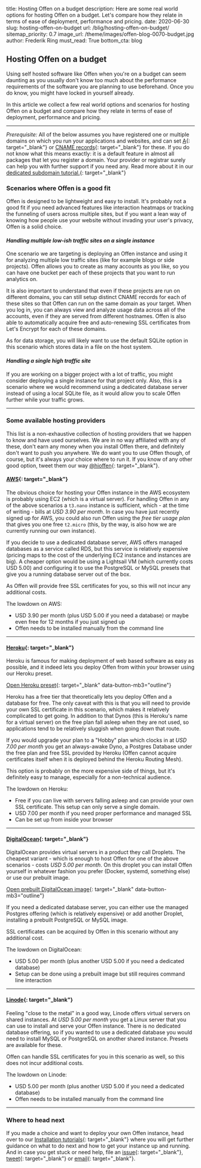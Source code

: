 title: Hosting Offen on a budget
description: Here are some real world options for hosting Offen on a budget. Let's compare how they relate in terms of ease of deployment, performance and pricing.
date: 2020-06-30
slug: hosting-offen-on-budget
url: /blig/hosting-offen-on-budget/
sitemap_priority: 0.7
image_url: /theme/images/offen-blog-0070-budget.jpg
author: Frederik Ring
must_read: True
bottom_cta: blog

## Hosting Offen on a budget

Using self hosted software like Offen when you're on a budget can seem daunting as you usually don't know too much about the performance requirements of the software you are planning to use beforehand. Once you do know, you might have locked in yourself already.

In this article we collect a few real world options and scenarios for hosting Offen on a budget and compare how they relate in terms of ease of deployment, performance and pricing.

---

*Prerequisite:* All of the below assumes you have registered one or multiple domains on which you run your applications and websites, and can set [A](https://en.wikipedia.org/wiki/List_of_DNS_record_types#A){: target="_blank"} or [CNAME records](https://en.wikipedia.org/wiki/CNAME_record){: target="_blank"} for these. If you do not know what this means exactly: it is a default feature in almost all packages that let you register a domain. Your provider or registrar surely can help you with further support if you need any. Read more about it in our [dedicated subdomain tutorial.](https://docs.offen.dev/running-offen/setting-up-using-subdomains/){: target="_blank"}

### Scenarios where Offen is a good fit

Offen is designed to be lightweight and easy to install. It's probably not a good fit if you need advanced features like interaction heatmaps or tracking the funneling of users across multiple sites, but if you want a lean way of knowing how people use your website without invading your user's privacy, Offen is a solid choice.

#### *Handling multiple low-ish traffic sites on a single instance*

One scenario we are targeting is deploying an Offen instance and using it for analyzing multiple low traffic sites (like for example blogs or side projects). Offen allows you to create as many accounts as you like, so you can have one bucket per each of these projects that you want to run analytics on.

It is also important to understand that even if these projects are run on different domains, you can still setup distinct CNAME records for each of these sites so that Offen can run on the same domain as your target. When you log in, you can always view and analyze usage data across all of the accounts, even if they are served from different hostnames. Offen is also able to automatically acquire free and auto-renewing SSL certificates from Let's Encrypt for each of these domains.

As for data storage, you will likely want to use the default SQLite option in this scenario which stores data in a file on the host system.

#### *Handling a single high traffic site*

If you are working on a bigger project with a lot of traffic, you might consider deploying a single instance for that project only. Also, this is a scenario where we would recommend using a dedicated database server instead of using a local SQLite file, as it would allow you to scale Offen further while your traffic grows.

---

### Some available hosting providers

This list is a non-exhaustive collection of hosting providers that we happen to know and have used ourselves. We are in no way affiliated with any of these, don't earn any money when you install Offen there, and definitely don't want to push you anywhere. We do want you to use Offen though, of course, but it's always your choice where to run it. If you know of any other good option, tweet them our way [@hioffen](https://twitter.com/hioffen){: target="_blank"}.

#### [AWS](https://aws.amazon.com/){: target="_blank"}

The obvious choice for hosting your Offen instance in the AWS ecosystem is probably using EC2 (which is a virtual server). For handling Offen in any of the above scenarios a `t3.nano` instance is sufficient, which - at the time of writing - bills at *USD 3.90 per month*. In case you have just recently signed up for AWS, you could also run Offen using the *free tier usage plan* that gives you one free `t2.micro` (this, by the way, is also how we are currently running our own instance).

If you decide to use a dedicated database server, AWS offers managed databases as a service called RDS, but this service is relatively expensive (pricing maps to the cost of the underlying EC2 instance and instances are big). A cheaper option would be using a Lightsail VM (which currently costs USD 5.00) and configuring it to use the PostgreSQL or MySQL presets that give you a running database server out of the box.

As Offen will provide free SSL certificates for you, so this will not incur any additional costs.

The lowdown on AWS:

- USD 3.90 per month (plus USD 5.00 if you need a database) or maybe even free for 12 months if you just signed up
- Offen needs to be installed manually from the command line

---

#### [Heroku](https://www.heroku.com/){: target="_blank"}

Heroku is famous for making deployment of web based software as easy as possible, and it indeed lets you deploy Offen from within your browser using our Heroku preset.

[Open Heroku preset](https://github.com/offen/heroku){: target="_blank" data-button-mb3="outline"}

Heroku has a free tier that theoretically lets you deploy Offen and a database for free. The only caveat with this is that you will need to provide your own SSL certificate in this scenario, which makes it relatively complicated to get going. In addition to that Dynos (this is Heroku's name for a virtual server) on the free plan fall asleep when they are not used, so applications tend to be relatively sluggish when going down that route.

If you would upgrade your plan to a "Hobby" plan which clocks in at *USD 7.00 per month* you get an always-awake Dyno, a Postgres Database under the free plan and free SSL provided by Heroku (Offen cannot acquire certificates itself when it is deployed behind the Heroku Routing Mesh).

This option is probably on the more expensive side of things, but it's definitely easy to manage, especially for a non-technical audience.

The lowdown on Heroku:

- Free if you can live with servers falling asleep and can provide your own SSL certificate. This setup can only serve a single domain.
- USD 7.00 per month if you need proper performance and managed SSL
- Can be set up from inside your browser

---

#### [DigitalOcean](https://www.digitalocean.com/){: target="_blank"}

DigitalOcean provides virtual servers in a product they call Droplets. The cheapest variant - which is enough to host Offen for one of the above scenarios - costs *USD 5.00 per month*. On this droplet you can install Offen yourself in whatever fashion you prefer (Docker, systemd, something else) or use our prebuilt image.

[Open prebuilt DigitalOcean image](https://github.com/offen/digitalocean){: target="_blank" data-button-mb3="outline"}

If you need a dedicated database server, you can either use the managed Postgres offering (which is relatively expensive) or add another Droplet, installing a prebuilt PostgreSQL or MySQL image.

SSL certificates can be acquired by Offen in this scenario without any additional cost.

The lowdown on DigitalOcean:

- USD 5.00 per month (plus another USD 5.00 if you need a dedicated database)
- Setup can be done using a prebuilt image but still requires command line interaction

---

#### [Linode](https://www.linode.com/){: target="_blank"}

Feeling "close to the metal" in a good way, Linode offers virtual servers on shared instances. At *USD 5.00 per month* you get a Linux server that you can use to install and serve your Offen instance. There is no dedicated database offering, so if you wanted to use a dedicated database you would need to install MySQL or PostgreSQL on another shared instance. Presets are available for these.

Offen can handle SSL certificates for you in this scenario as well, so this does not incur additional costs.

The lowdown on Linode:

- USD 5.00 per month (plus another USD 5.00 if you need a dedicated database)
- Offen needs to be installed manually from the command line

---

### Where to head next

If you made a choice and want to deploy your own Offen instance, head over to our [Installation tutorials](https://docs.offen.dev/running-offen/tutorials/){: target="_blank"} where you will get further guidance on what to do next and how to get your instance up and running. And in case you get stuck or need help, file an [issue](https://github.com/offen/offen/issues){: target="_blank"}, [tweet](https://twitter.com/hioffen){: target="_blank"} or [email](mailto:hioffen@posteo.de){: target="_blank"}.
